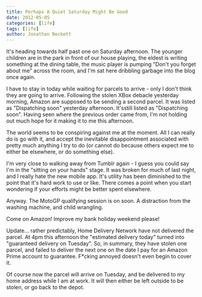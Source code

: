```yaml
---
title: Perhaps A Quiet Saturday Might Be Good
date: 2012-05-05
categories: [life]
tags: [life]
author: Jonathan Beckett
---
```


It's heading towards half past one on Saturday afternoon. The younger children are in the park in front of our house playing, the eldest is writing something at the dining table, the music player is pumping "Don't you forget about me" across the room, and I'm sat here dribbling garbage into the blog once again.

I have to stay in today while waiting for parcels to arrive - only I don't think they are going to arrive. Following the stolen XBox debacle yesterday morning, Amazon are supposed to be sending a second parcel. It was listed as "Dispatching soon" yesterday afternoon. It'sstill listed as "Dispatching soon". Having seen where the previous order came from, I'm not holding out much hope for it making it to me this afternoon.

The world seems to be conspiring against me at the moment. All I can really do is go with it, and accept the inevitable disappointment associated with pretty much anything I try to do (or cannot do because others expect me to either be elsewhere, or do something else).

I'm very close to walking away from Tumblr again - I guess you could say I'm in the "sitting on your hands" stage. It was broken for much of last night, and I really hate the new mobile app. It's utility has been diminished to the point that it's hard work to use or like. There comes a point when you start wondering if your efforts might be better spent elsewhere.

Anyway. The MotoGP qualifying session is on soon. A distraction from the washing machine, and child wrangling.

Come on Amazon! Improve my bank holiday weekend please!

Update... rather predictably, Home Delivery Network have not delivered the parcel. At 4pm this afternoon the "estimated delivery today" turned into "guaranteed delivery on Tuesday". So, in summary, they have stolen one parcel, and failed to deliver the next one on the date I pay for an Amazon Prime account to guarantee. F*cking annoyed doesn't even begin to cover it.

Of course now the parcel will arrive on Tuesday, and be delivered to my home address while I am at work. It will then either be left outside to be stolen, or go back to the depot.